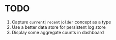 # TODO

1.  Capture `current|recent|older` concept as a type
1.  Use a better data store for persistent log store
1.  Display some aggregate counts in dashboard